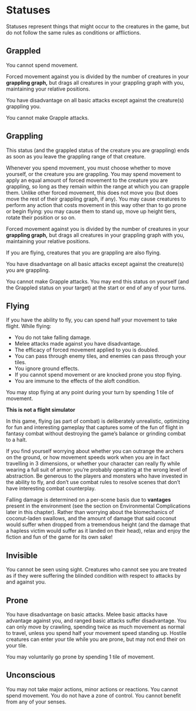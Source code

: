 # Statuses

Statuses represent things that might occur to the creatures in the game, but do not follow the same rules as conditions or afflictions.

## Grappled

You cannot spend movement.

Forced movement against you is divided by the number of creatures in your **grappling graph,** but drags all creatures in your grappling graph with you, maintaining your relative positions.

You have disadvantage on all basic attacks except against the creature(s) grappling you.

You cannot make Grapple attacks.

## Grappling

This status (and the grappled status of the creature you are grappling) ends as soon as you leave the grappling range of that creature.

Whenever you spend movement, you must choose whether to move yourself, or the creature you are grappling. You may spend movement to apply an equal amount of forced movement to the creature you are grappling, so long as they remain within the range at which you can grapple them. Unlike other forced movement, this does not move you (but does move the rest of their grappling graph, if any). You may cause creatures to perform any action that costs movement in this way other than to go prone or begin flying: you may cause them to stand up, move up height tiers, rotate their position or so on.

Forced movement against you is divided by the number of creatures in your **grappling graph,** but drags all creatures in your grappling graph with you, maintaining your relative positions.

If you are flying, creatures that you are grappling are also flying.

You have disadvantage on all basic attacks except against the creature(s) you are grappling.

You cannot make Grapple attacks. You may end this status on yourself (and the Grappled status on your target) at the start or end of any of your turns.

## Flying

If you have the ability to fly, you can spend half your movement to take flight. While flying:

- You do not take falling damage.
- Melee attacks made against you have disadvantage.
- The efficacy of forced movement applied to you is doubled.
- You can pass through enemy tiles, and enemies can pass through your tiles.
- You ignore ground effects.
- If you cannot spend movement or are knocked prone you stop flying.
- You are immune to the effects of the aloft condition.

You may stop flying at any point during your turn by spending 1 tile of movement.

<div class="infobox">

**This is not a flight simulator**

In this game, flying (as part of combat) is deliberately unrealistic, optimizing for fun and interesting gameplay that captures some of the fun of flight in fantasy combat without destroying the game’s balance or grinding combat to a halt.

If you find yourself worrying about whether you can outrange the archers on the ground, or how movement speeds work when you are in fact travelling in 3 dimensions, or whether your character can really fly while wearing a full suit of armor: you’re probably operating at the wrong level of abstraction. Be generous to the players and monsters who have invested in the ability to fly, and don’t use combat rules to resolve scenes that don’t have interesting combat counterplay.

Falling damage is determined on a per-scene basis due to **vantages** present in the environment (see the section on Environmental Complications later in this chapter). Rather than worrying about the biomechanics of coconut-laden swallows, and the amount of damage that said coconut would suffer when dropped from a tremendous height (and the damage that a hapless victim would suffer as it landed on their head), relax and enjoy the fiction and fun of the game for its own sake!

</div>

## Invisible

You cannot be seen using sight. Creatures who cannot see you are treated as if they were suffering the blinded condition with respect to attacks by and against you.

## Prone

You have disadvantage on basic attacks. Melee basic attacks have advantage against you, and ranged basic attacks suffer disadvantage. You can only move by crawling, spending twice as much movement as normal to travel, unless you spend half your movement speed standing up. Hostile creatures can enter your tile while you are prone, but may not end their on your tile.

You may voluntarily go prone by spending 1 tile of movement.

## Unconscious

You may not take major actions, minor actions or reactions. You cannot spend movement. You do not have a zone of control. You cannot benefit from any of your senses.
